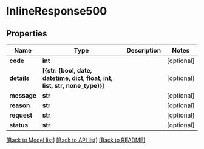 # InlineResponse500


## Properties
Name | Type | Description | Notes
------------ | ------------- | ------------- | -------------
**code** | **int** |  | [optional] 
**details** | **[{str: (bool, date, datetime, dict, float, int, list, str, none_type)}]** |  | [optional] 
**message** | **str** |  | [optional] 
**reason** | **str** |  | [optional] 
**request** | **str** |  | [optional] 
**status** | **str** |  | [optional] 

[[Back to Model list]](../README.md#documentation-for-models) [[Back to API list]](../README.md#documentation-for-api-endpoints) [[Back to README]](../README.md)


